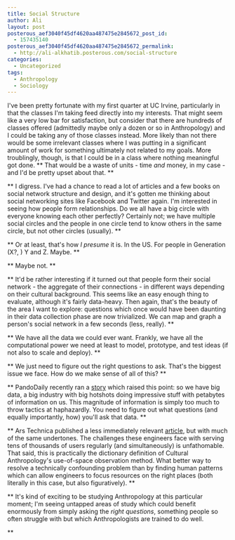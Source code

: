 ```yaml
---
title: Social Structure
author: Ali
layout: post
posterous_aef3040f45df4620aa487475e2845672_post_id:
  - 157435140
posterous_aef3040f45df4620aa487475e2845672_permalink:
  - http://ali-alkhatib.posterous.com/social-structure
categories:
  - Uncategorized
tags:
  - Anthropology
  - Sociology
---
```

I've been pretty fortunate with my first quarter at UC Irvine, particularly in that the classes I'm taking feed directly into my interests. That might seem like a very low bar for satisfaction, but consider that there are hundreds of classes offered (admittedly maybe only a dozen or so in Anthropology) and I could be taking any of those classes instead. More likely than not there would be some irrelevant classes where I was putting in a significant amount of work for something ultimately not related to my goals. More troublingly, though, is that I could be in a class where nothing meaningful got done. 
**
  That would be a waste of units - time <i>and</i> money, in my case - and I'd be pretty upset about that.
**

**
  I digress. I've had a chance to read a lot of articles and a few books on social network structure and design, and it's gotten me thinking about social networking sites like Facebook and Twitter again. I'm interested in seeing how people form relationships. Do we all have a big circle with everyone knowing each other perfectly? Certainly not; we have multiple social circles and the people in one circle tend to know others in the same circle, but not other circles (usually).
**

**
  Or at least, that's how <i>I presume</i> it is. In the US. For people in Generation (X?, ) Y and Z. Maybe.
**

**
  Maybe not.
**

**
  It'd be rather interesting if it turned out that people form their social network - the aggregate of their connections - in different ways depending on their cultural background. This seems like an easy enough thing to evaluate, although it's fairly data-heavy. Then again, that's the beauty of the area I want to explore: questions which once would have been daunting in their data collection phase are now trivialized. We can map and graph a person's social network in a few seconds (less, really).
**

**
  We have all the data we could ever want. Frankly, we have all the computational power we need at least to model, prototype, and test ideas (if not also to scale and deploy).
**

**
  We just need to figure out the right questions to ask. That's the biggest issue we face. How do we make sense of all of this?
**

**
  PandoDaily recently ran a <a href="http://pandodaily.com/2012/08/27/big-data-be-damned-the-web-still-needs-a-human-touch/">story</a> which raised this point: so we have big data, a big industry with big hotshots doing impressive stuff with petabytes of information on us. This magnitude of information is simply too much to throw tactics at haphazardly. You need to figure out what questions (and equally importantly, how) you'll ask that data.
**

**
  Ars Technica published a less immediately relevant <a href="http://arstechnica.com/features/2012/08/why-your-smart-device-cant-get-wifi-in-the-home-teams-stadium/">article</a>, but with much of the same undertones. The challenges these engineers face with serving tens of thousands of users regularly (and simultaneously) is unfathomable. That said, this is practically the dictionary definition of Cultural Anthropology's use-of-space observation method. What better way to resolve a technically confounding problem than by finding human patterns which can allow engineers to focus resources on the right places (both literally in this case, but also figuratively).
**

**
  It's kind of exciting to be studying Anthropology at this particular moment; I'm seeing untapped areas of study which could benefit enormously from simply asking the <i>right questions</i>, something people so often struggle with but which Anthropologists are trained to do well.<br /> <p />
**
